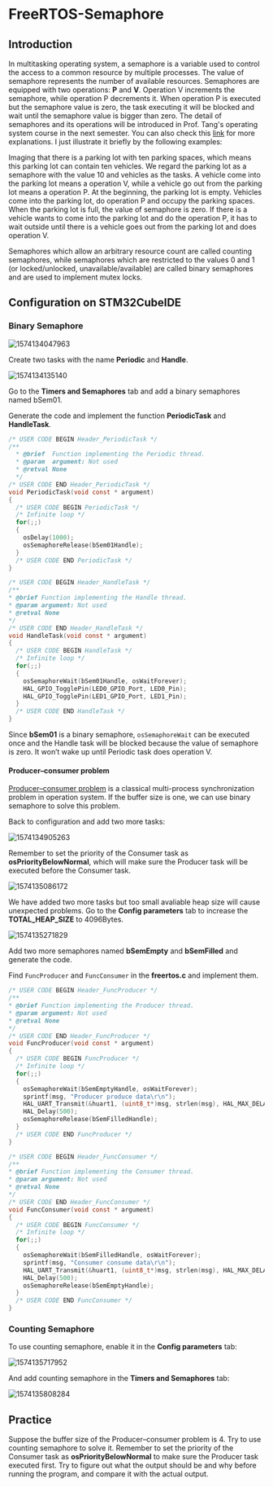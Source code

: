 # FreeRTOS-Semaphore

## Introduction

In multitasking operating system, a semaphore is a variable used to control the access to a common resource by multiple processes. The value of semaphore represents the number of available resources. Semaphores are equipped with two operations: **P** and **V**. Operation V increments the semaphore, while operation P decrements it. When operation P is executed but the semaphore value is zero, the task executing it will be blocked and wait until the semaphore value is bigger than zero. The detail of semaphores and its operations will be introduced in Prof. Tang's operating system course in the next semester. You can also check this [link](https://www.geeksforgeeks.org/semaphores-in-process-synchronization/) for more explanations. I just illustrate it briefly by the following examples:

Imaging that there is a parking lot with ten parking spaces, which means this parking lot can contain ten vehicles. We regard the parking lot as a semaphore with the value 10 and vehicles as the tasks. A vehicle come into the parking lot means a operation V, while a vehicle go out from the parking lot means a operation P. At the beginning, the parking lot is empty. Vehicles come into the parking lot, do operation P and occupy the parking spaces. When the parking lot is full, the value of semaphore is zero. If there is a vehicle wants to come into the parking lot and do the operation P, it has to wait outside until there is a vehicle goes out from the parking lot and does operation V.

Semaphores which allow an arbitrary resource count are called counting semaphores, while semaphores which are restricted to the values 0 and 1 (or locked/unlocked, unavailable/available) are called binary semaphores and are used to implement mutex locks.

## Configuration on STM32CubeIDE

### Binary Semaphore 

![1574134047963](FreeRTOS-Semaphore.assets/1574134047963.png)

Create two tasks with the name **Periodic** and **Handle**.

![1574134135140](FreeRTOS-Semaphore.assets/1574134135140.png)

Go to the **Timers and Semaphores** tab and add a binary semaphores named bSem01.

Generate the code and implement the function **PeriodicTask** and **HandleTask**.

```c
/* USER CODE BEGIN Header_PeriodicTask */
/**
  * @brief  Function implementing the Periodic thread.
  * @param  argument: Not used 
  * @retval None
  */
/* USER CODE END Header_PeriodicTask */
void PeriodicTask(void const * argument)
{
  /* USER CODE BEGIN PeriodicTask */
  /* Infinite loop */
  for(;;)
  {
    osDelay(1000);
    osSemaphoreRelease(bSem01Handle);
  }
  /* USER CODE END PeriodicTask */
}

/* USER CODE BEGIN Header_HandleTask */
/**
* @brief Function implementing the Handle thread.
* @param argument: Not used
* @retval None
*/
/* USER CODE END Header_HandleTask */
void HandleTask(void const * argument)
{
  /* USER CODE BEGIN HandleTask */
  /* Infinite loop */
  for(;;)
  {
    osSemaphoreWait(bSem01Handle, osWaitForever);
    HAL_GPIO_TogglePin(LED0_GPIO_Port, LED0_Pin);
    HAL_GPIO_TogglePin(LED1_GPIO_Port, LED1_Pin);
  }
  /* USER CODE END HandleTask */
}
```

Since **bSem01** is a binary semaphore, ``osSemaphoreWait`` can be executed once and the Handle task will be blocked  because the value of semaphore is zero. It won’t wake up until Periodic task does operation V.

#### Producer–consumer problem

[Producer–consumer problem](https://en.wikipedia.org/wiki/Producer%E2%80%93consumer_problem) is a classical multi-process synchronization problem in operation system. If the buffer size is one, we can use binary semaphore to solve this problem.

Back to configuration and add two more tasks:

![1574134905263](FreeRTOS-Semaphore.assets/1574134905263.png)

Remember to set the priority of the Consumer task as **osPriorityBelowNormal**, which will make sure the Producer task will be executed before the Consumer task.

![1574135086172](FreeRTOS-Semaphore.assets/1574135086172.png)

We have added two more tasks but too small avaliable heap size will cause unexpected problems. Go to the **Config parameters** tab to increase the **TOTAL_HEAP_SIZE** to 4096Bytes.

![1574135271829](FreeRTOS-Semaphore.assets/1574135271829.png)

Add two more semaphores named **bSemEmpty** and **bSemFilled** and generate the code.

Find ``FuncProducer`` and ``FuncConsumer`` in the **freertos.c** and implement them.

```c
/* USER CODE BEGIN Header_FuncProducer */
/**
* @brief Function implementing the Producer thread.
* @param argument: Not used
* @retval None
*/
/* USER CODE END Header_FuncProducer */
void FuncProducer(void const * argument)
{
  /* USER CODE BEGIN FuncProducer */
  /* Infinite loop */
  for(;;)
  {
    osSemaphoreWait(bSemEmptyHandle, osWaitForever);
    sprintf(msg, "Producer produce data\r\n");
    HAL_UART_Transmit(&huart1, (uint8_t*)msg, strlen(msg), HAL_MAX_DELAY);
    HAL_Delay(500);
    osSemaphoreRelease(bSemFilledHandle);
  }
  /* USER CODE END FuncProducer */
}

/* USER CODE BEGIN Header_FuncConsumer */
/**
* @brief Function implementing the Consumer thread.
* @param argument: Not used
* @retval None
*/
/* USER CODE END Header_FuncConsumer */
void FuncConsumer(void const * argument)
{
  /* USER CODE BEGIN FuncConsumer */
  /* Infinite loop */
  for(;;)
  {
    osSemaphoreWait(bSemFilledHandle, osWaitForever);
    sprintf(msg, "Consumer consume data\r\n");
    HAL_UART_Transmit(&huart1, (uint8_t*)msg, strlen(msg), HAL_MAX_DELAY);
    HAL_Delay(500);
    osSemaphoreRelease(bSemEmptyHandle);
  }
  /* USER CODE END FuncConsumer */
}
```

### Counting Semaphore

To use counting semaphore, enable it in the **Config parameters** tab:

![1574135717952](FreeRTOS-Semaphore.assets/1574135717952.png)

And add counting semaphore in the **Timers and Semaphores** tab:

![1574135808284](FreeRTOS-Semaphore.assets/1574135808284.png)



## Practice

Suppose the buffer size of the Producer–consumer problem is 4. Try to use counting semaphore to solve it. Remember to set the priority of the Consumer task as **osPriorityBelowNormal** to make sure the Producer task executed first. Try to figure out what the output should be and why before running the program, and compare it with the actual output.

